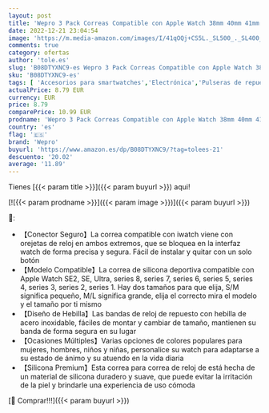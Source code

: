 ```yaml
---
layout: post
title: 'Wepro 3 Pack Correas Compatible con Apple Watch 38mm 40mm 41mm 42mm 44mm 45mm 49mm  Correa de Silicona Suave para iWatch Series 8 7 6 5 4 3 2 1 SE Ultra  38mm/40mm/41mm-S  Negro/Rosa/Fucsia'
date: 2022-12-21 23:04:54
image: 'https://m.media-amazon.com/images/I/41qOQj+CS5L._SL500_._SL400_.jpg'
comments: true
category: ofertas
author: 'tole.es'
slug: 'B08DTYXNC9-es Wepro 3 Pack Correas Compatible con Apple Watch 38mm 40mm...'
sku: 'B08DTYXNC9-es'
tags: [ 'Accesorios para smartwatches','Electrónica','Pulseras de repuesto para smartwatches','Tecnología para vestir','apple','wepro','🇪🇸', ]
actualPrice: 8.79 EUR
currency: EUR
price: 8.79
comparePrice: 10.99 EUR
prodname: 'Wepro 3 Pack Correas Compatible con Apple Watch 38mm 40mm 41mm 42mm 44mm 45mm 49mm  Correa de Silicona Suave para iWatch Series 8 7 6 5 4 3 2 1 SE Ultra  38mm/40mm/41mm-S  Negro/Rosa/Fucsia'
country: 'es'
flag: '🇪🇸'
brand: 'Wepro'
buyurl: 'https://www.amazon.es/dp/B08DTYXNC9/?tag=tolees-21'
descuento: '20.02'
average: '11.89'
---
```


Tienes [{{< param title >}}]({{< param buyurl >}}) aqui!

[![{{< param prodname >}}]({{< param image >}})]({{< param buyurl >}})

🔎:

- 【Conector Seguro】La correa compatible con iwatch viene con orejetas de reloj en ambos extremos, que se bloquea en la interfaz watch de forma precisa y segura. Fácil de instalar y quitar con un solo botón
- 【Modelo Compatible】La correa de silicona deportiva compatible con Apple Watch SE2, SE, Ultra, series 8, series 7, series 6, series 5, series 4, series 3, series 2, series 1. Hay dos tamaños para que elija, S/M significa pequeño, M/L significa grande, elija el correcto mira el modelo y el tamaño por ti mismo
- 【Diseño de Hebilla】Las bandas de reloj de repuesto con hebilla de acero inoxidable, fáciles de montar y cambiar de tamaño, mantienen su banda de forma segura en su lugar
- 【Ocasiones Múltiples】Varias opciones de colores populares para mujeres, hombres, niños y niñas, personalice su watch para adaptarse a su estado de ánimo y su atuendo en la vida diaria
- 【Silicona Premium】Esta correa para correa de reloj de está hecha de un material de silicona duradero y suave, que puede evitar la irritación de la piel y brindarle una experiencia de uso cómoda

[🛒 Comprar!!!]({{< param buyurl >}})

